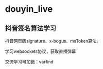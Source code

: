 # douyin_live

## 抖音签名算法学习
抖音网页版signature、x-bogus、msToken算法。

学习websockets协议，获取直播弹幕

交流学习可加微：varfind
